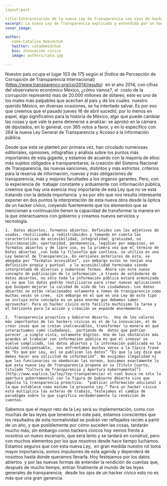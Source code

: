 ```yaml
---
layout:post 

title:Interpretación de la nueva Ley de Transparencia con ojos de hacker cívico. 
excerpt: La nueva Ley de Transparencia explicada y entendida por un hacker civico.
cover_image:

author:
   name:Catalina Demidchuk
   twitter: catademidchuk
   bio: Innovación civica
   image: authors/cata.jpg

---
```


Nuestro país ocupa el lugar 103 de 175 según el [Índice de Percepción de Corrupción de Transparencia Internacional] (https://www.transparency.org/cpi2014/results)  en el año 2014, con cifras del observatorio económico México, ¿cómo vamos?, el  costo de la corrupción representó más de 20.000 millones de dólares; este es uno de los males más palpables que acechan al país y de los cuales  nuestro querido México, en diversas ocasiones, se ha intentado salvar. Es por eso que creemos que el pasado jueves 16 de abril sucedió, por lo menos en papel, algo significativo para la historia de México, algo que puede cambiar las cosas y que vale la pena detenerse a analizar: se aprobó en la cámara de diputados, en lo general, con 385 votos a favor, y en lo específico con 264 la nueva Ley General de Transparencia y Acceso a la información pública.

Desde que esta se planteó por primera vez, han circulado numerosas editoriales, opiniones, infografías y análisis sobre los puntos más importantes de esta gigante, y estamos de acuerdo con la mayoría de ellos: más sujetos obligados a transparentarse, la creación del Sistema Nacional de Transparencia, las nuevas sanciones, distintos y más estrictos  criterios para la reserva de información, nuevas y más obligaciones de transparencia, más y mejores facultades a los órganos garantes. Pero, con la experiencia de  trabajar constante y arduamente con información pública, creemos que hay una esencia muy importante de esta Ley que no se está tratando con la debida importancia  y es por ello que nos resulta interesante exponer en dos puntos la interpretación de esta nueva obra desde la óptica de un hacker cívico, creyendo fuertemente que los elementos que se mencionan a continuación tienen la capacidad de transformar la manera en la que interactuamos con gobierno y creamos nuevos servicios y tecnología. 

	1.	Datos abiertos, formatos abiertos. Definidos con los adjetivos de usados, reutilizados y redistribuidos y tomando en cuenta las características de accesibilidad, integralidad, gratuidad, no discriminación, oportunidad, permanencia, legibles por máquinas, en formatos abiertos y de libre uso, es la primera vez que el término de Datos abiertos ,con toda la filosofía que conlleva, se utiliza en una Ley General de Transparencia. En versiones anteriores de esta, se abogaba por “formatos accesibles”, sin embargo estos no tenían una definición propia y puntual  y la accesibilidad terminaba siendo interpretada de diversas y numerosas formas. Ahora con este nuevo concepto de publicación de la información ,a través de estándares de datos abiertos, no sólo toda la información pública estará armonizada si no que los datos podrán reutilizarse para crear nuevas aplicaciones que busquen mejorar la calidad de vida de los ciudadanos. Los datos abiertos no están relacionados solamente a temas de transparencia como muchas veces se cree,  sin embargo en el que en una Ley de este tipo se incluya este concepto es un paso enorme que debemos saber aprovechar. Para un hacker cívico esto facilita muchísimo la tarea y el horizonte para la acción y creación se expande enormemente.

	2.	Transparencia proactiva y Gobierno Abierto.  Uno de los valores más importantes de los hackers cívicos es el de la innovación, el de crear cosas que se creían inalcanzables, transformar la manera en que interactuamos como ciudadanos,  partiendo de  datos que podrían parecer ,a simple vista, solamente dígitos. Uno de los obstáculos más grandes al trabajar con información pública es que el innovar se vuelve complicado, los datos abiertos y la información publicada es la mínima indispensable,  nos enfrentamos muchas veces a la típica frase de “Es que por Ley, así se publican los datos” “Es que la Ley dice que debes hacer una solicitud de información”. No exigimos ilegalidad ni que los funcionarios no obedezcan las normas, buscamos exactamente lo que esta nueva Ley de Transparencia propone en su [Título Cuarto, titulado “Cultura de Transparencia y Apertura Gubernamental”] (http://www.explica.la/ley/ley-transparencia) el cual busca no sólo la apertura gubernamental con la figura de Gobierno Abierto sino que impulsa la transparencia proactiva:  “publicar información adicional a la que establece como mínimo la presente Ley.” Para un hacker cívico esto multiplica las esferas de trabajo, festejamos el cambio de paradigma sobre lo que significa verdaderamente la rendición de cuentas. 

Sabemos que el mayor reto de la Ley será su implementación, como con muchas de las leyes que tenemos en este país, estamos conscientes que los resultados de esta normatividad se podrán ver reflejados recién a partir de un año, y que posiblemente por cómo suceden las cosas, tardarán mucho más; sin embargo como hackers cívicos hoy vemos frente a nosotros un nuevo escenario, que será lento y se tardará en construir, pero con muchos elementos por los que nosotros desde hace tiempo luchamos. Estamos seguros que con esta nueva Ley,  en gran medida nuestro rol toma mayor importancia, somos impulsores de esta agenda y dependerá de nosotros hasta donde queramos llevarla. 
Hoy festejamos por los datos abiertos  y por las nuevas formas de entender la rendición de cuentas que, después de mucho tiempo, entran finalmente al mundo de las leyes generales de transparencia;  desde los ojos de un hacker cívico esto no es más que una gran ganancia. 


